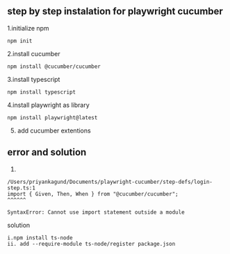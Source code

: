 ## step by step instalation for playwright cucumber

1.initialize npm

```
npm init
```

2.install cucumber

```
npm install @cucumber/cucumber
```

3.install typescript

```
npm install typescript
```

4.install playwright as library

```
npm install playwright@latest

```

5. add cucumber extentions

## error and solution

1.

```
/Users/priyankagund/Documents/playwright-cucumber/step-defs/login-step.ts:1
import { Given, Then, When } from "@cucumber/cucumber";
^^^^^^

SyntaxError: Cannot use import statement outside a module

```

solution

```
i.npm install ts-node
ii. add --require-module ts-node/register package.json

```
